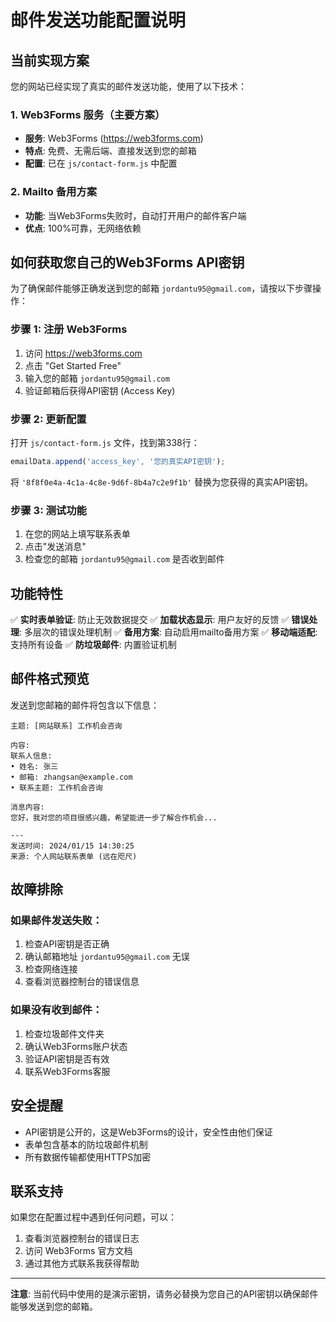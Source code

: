 # 邮件发送功能配置说明

## 当前实现方案

您的网站已经实现了真实的邮件发送功能，使用了以下技术：

### 1. Web3Forms 服务（主要方案）
- **服务**: Web3Forms (https://web3forms.com)
- **特点**: 免费、无需后端、直接发送到您的邮箱
- **配置**: 已在 `js/contact-form.js` 中配置

### 2. Mailto 备用方案
- **功能**: 当Web3Forms失败时，自动打开用户的邮件客户端
- **优点**: 100%可靠，无网络依赖

## 如何获取您自己的Web3Forms API密钥

为了确保邮件能够正确发送到您的邮箱 `jordantu95@gmail.com`，请按以下步骤操作：

### 步骤 1: 注册 Web3Forms
1. 访问 https://web3forms.com
2. 点击 "Get Started Free"
3. 输入您的邮箱 `jordantu95@gmail.com`
4. 验证邮箱后获得API密钥 (Access Key)

### 步骤 2: 更新配置
打开 `js/contact-form.js` 文件，找到第338行：
```javascript
emailData.append('access_key', '您的真实API密钥');
```

将 `'8f8f0e4a-4c1a-4c8e-9d6f-8b4a7c2e9f1b'` 替换为您获得的真实API密钥。

### 步骤 3: 测试功能
1. 在您的网站上填写联系表单
2. 点击"发送消息"
3. 检查您的邮箱 `jordantu95@gmail.com` 是否收到邮件

## 功能特性

✅ **实时表单验证**: 防止无效数据提交
✅ **加载状态显示**: 用户友好的反馈
✅ **错误处理**: 多层次的错误处理机制
✅ **备用方案**: 自动启用mailto备用方案
✅ **移动端适配**: 支持所有设备
✅ **防垃圾邮件**: 内置验证机制

## 邮件格式预览

发送到您邮箱的邮件将包含以下信息：

```
主题: [网站联系] 工作机会咨询

内容:
联系人信息:
• 姓名: 张三
• 邮箱: zhangsan@example.com  
• 联系主题: 工作机会咨询

消息内容:
您好，我对您的项目很感兴趣，希望能进一步了解合作机会...

---
发送时间: 2024/01/15 14:30:25
来源: 个人网站联系表单 (远在咫尺)
```

## 故障排除

### 如果邮件发送失败：
1. 检查API密钥是否正确
2. 确认邮箱地址 `jordantu95@gmail.com` 无误
3. 检查网络连接
4. 查看浏览器控制台的错误信息

### 如果没有收到邮件：
1. 检查垃圾邮件文件夹
2. 确认Web3Forms账户状态
3. 验证API密钥是否有效
4. 联系Web3Forms客服

## 安全提醒

- API密钥是公开的，这是Web3Forms的设计，安全性由他们保证
- 表单包含基本的防垃圾邮件机制
- 所有数据传输都使用HTTPS加密

## 联系支持

如果您在配置过程中遇到任何问题，可以：
1. 查看浏览器控制台的错误日志
2. 访问 Web3Forms 官方文档
3. 通过其他方式联系我获得帮助

---

**注意**: 当前代码中使用的是演示密钥，请务必替换为您自己的API密钥以确保邮件能够发送到您的邮箱。